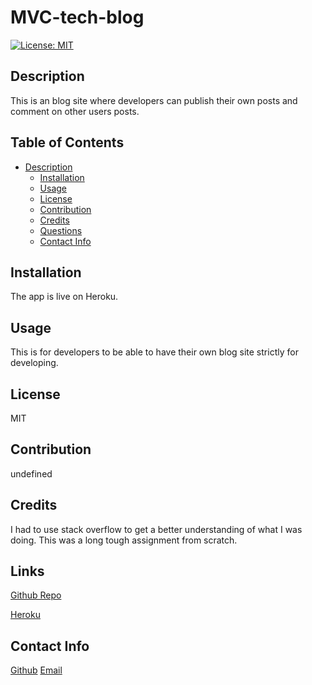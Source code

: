 # MVC-tech-blog

 [![License: MIT](https://img.shields.io/badge/License-MIT-yellow.svg)](https://opensource.org/licenses/MIT)

## Description
 This is an blog site where developers can publish their own posts and comment on other users posts. 
    
## Table of Contents
 - [Description](#descrition)
    - [Installation](#installation)
    - [Usage](#usage)
    - [License](#license)
    - [Contribution](#contriubtion)
    - [Credits](#credits)
    - [Questions](#questions)
    - [Contact Info](#contact)
    
## Installation
  The app is live on Heroku. 
    
## Usage
 This is for developers to be able to have their own blog site strictly for developing.
    
## License
  MIT
    
## Contribution
  undefined
    
## Credits 
  I had to use stack overflow to get a better understanding of what I was doing. This was a long tough assignment from scratch.
    
## Links
[Github Repo](https://github.com/jotex11/MVC-tech-blog)

[Heroku]()
    
## Contact Info
[Github](https://github.com/jotex11)
[Email](jomill0723@outlook.com)

